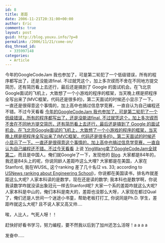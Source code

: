 ```yaml
---
id: 8
title: 差距
date: 2006-11-21T20:31:00+00:00
author: Eric
comments: true
layout: post
guid: http://blog.youxu.info/?p=8
permalink: /2006/11/21/come-on/
dsq_thread_id:
  - 335997148
categories:
  - Article
---
```

今年的GoogleCodeJam 我也参加了，可是第二轮犯了一个低级错误，所有的程序都写出了，还是没能进final. 不过就凭这个，加上多次锲而不舍在不同地方提交简历，还有简历看上去还行，最后还是搞到了 Google 的面试机会。在飞北京Google面试的飞机上，大致想了一个小游戏的程序的框架，当天晚上楞是把程序全写出来了(MVC框架，代码还是很多的)，第二天面试的时候还小显示了一下。一直还是很得意这个事情的，加上高中也搞过信息学竞赛，一直自认为自己编程还不错。不过今天看看 [今年的GoogleCodeJam 我也参加了，可是第二轮犯了一个低级错误，所有的程序都写出了，还是没能进final. 不过就凭这个，加上多次锲而不舍在不同地方提交简历，还有简历看上去还行，最后还是搞到了 Google 的面试机会。在飞北京Google面试的飞机上，大致想了一个小游戏的程序的框架，当天晚上楞是把程序全写出来了(MVC框架，代码还是很多的)，第二天面试的时候还小显示了一下。一直还是很得意这个事情的，加上高中也搞过信息学竞赛，一直自认为自己编程还不错。不过今天看看](http://googlechinablog.com/) 上说 [YingWang拿了GoogleCodeJam全球第二](http://googlechinablog.com/2006/11/google.html)，而且是中国人。俺们就Google了一下，发现他的 [Blog](http://yw1984.spaces.live.com/). 大家都是84年的，我还是84头上的呢，你说同龄人差距咋这么大哩? 大家都是在美国，人家在Stanford, 我在WUStL, 这个ranking 差了几十名(2 vs. 33; according to [USNews ranking about Engineering School](http://www.usnews.com/usnews/edu/grad/rankings/eng/brief/engrank_brief.php))，你说都在美国读书，排名咋就差距这么大呢? 人家本科读的是数学，现在还是读的数学; 我本科也是数学啊，你说我读数学咋就没读出象冠元一样去Stanford呢? 大家一个系的差距咋就这么大呢? 人家本科是中山的，俺们本科是南大的，差距也没那么大呀，人家现在都过Qual了，俺们还是人世间一个迷途小书童，帮助老板打打工, 你说同是Ph.D. 学生，差距咋就这么大呢? 且不说人家又高又帅&#8230;.
  
唉，人比人，气死人呀！！

赶快好好看书学习，努力编程，要不然我以后到了加州还怎么活呀！a a a a
  
发奋中&#8230;..